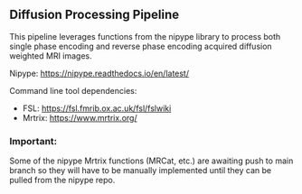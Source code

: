 ## Diffusion Processing Pipeline ##

This pipeline leverages functions from the nipype library to process both single phase encoding and reverse phase encoding acquired diffusion weighted MRI images.


Nipype: https://nipype.readthedocs.io/en/latest/

Command line tool dependencies:

* FSL: https://fsl.fmrib.ox.ac.uk/fsl/fslwiki
* Mrtrix: https://www.mrtrix.org/




### Important: ###
Some of the nipype Mrtrix functions (MRCat, etc.) are awaiting push to main branch so they will have to be manually implemented until they can be pulled from the nipype repo.

